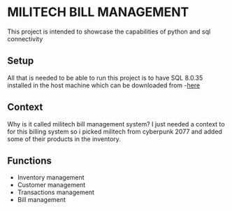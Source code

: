 # MILITECH BILL MANAGEMENT
This project is intended to showcase the capabilities of python and sql connectivity

## Setup
All that is needed to be able to run this project is to have SQL 8.0.35 installed in the host machine which can be downloaded from
-[here](https://dev.mysql.com/downloads/)

## Context
Why is it called militech bill management system? I just needed a context to for this billing system so i picked militech from cyberpunk 2077 and added some of their products in the inventory.

## Functions
- Inventory management
- Customer management
- Transactions management
- Bill management

